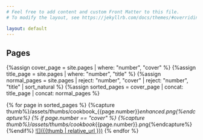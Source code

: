 ```yaml
---
# Feel free to add content and custom Front Matter to this file.
# To modify the layout, see https://jekyllrb.com/docs/themes/#overriding-theme-defaults

layout: default
---
```


## Pages

{%assign cover_page = site.pages | where: "number", "cover" %}
{%assign title_page = site.pages | where: "number", "title" %}
{%assign normal_pages = site.pages | reject: "number", "cover" | reject: "number", "title" | sort_natural %}
{%assign sorted_pages = cover_page | concat: title_page | concat: normal_pages %}

{% for page in sorted_pages %}
  {%capture thumb%}/assets/thumbs/cookbook_{{page.number}}_enhanced.png{%endcapture%}
  {% if page.number == "cover" %}
    {%capture thumb%}/assets/thumbs/cookbook_{{page.number}}.png{%endcapture%}
  {%endif%}
  [![]({{thumb | relative_url }})]({{page.url}})
{% endfor %}
